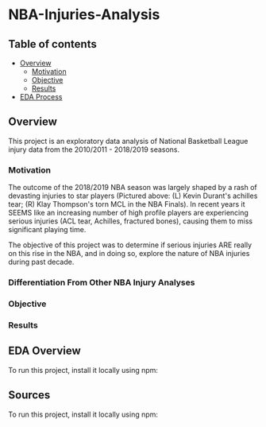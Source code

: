 # NBA-Injuries-Analysis
 
## Table of contents
* [Overview](#overview)
	* [Motivation](#motivation)
	* [Objective](#objective)
	* [Results](#results)
* [EDA Process](#eda-process)


## Overview
This project is an exploratory data analysis of National Basketball League injury data from the 2010/2011 - 2018/2019 seasons. 

### Motivation	

The outcome of the 2018/2019 NBA season was largely shaped by a rash of devasting injuries to star players (Pictured above: (L) Kevin Durant's achilles tear; (R) Klay Thompson's torn MCL in the NBA Finals). In recent years it SEEMS like an increasing number of high profile players are experiencing serious injuries (ACL tear, Achilles, fractured bones), causing them to miss significant playing time.

The objective of this project was to determine if serious injuries ARE really on this rise in the NBA, and in doing so, explore the nature of NBA injuries during past decade.

### Differentiation From Other NBA Injury Analyses




### Objective
### Results
	
## EDA Overview
To run this project, install it locally using npm:

## Sources
To run this project, install it locally using npm:
